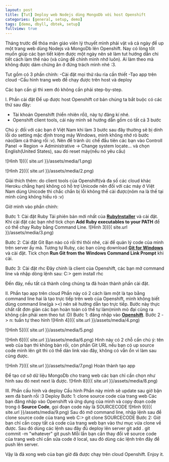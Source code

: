 ```yaml
---
layout: post
title: [Tut] Deploy web Nodejs dùng MongoDb với host Openshift
categories: [general, setup, demo]
tags: [demo, dbyll, dbtek, setup]
fullview: true
---
```


Tháng trước để thỏa mãn giáo viên lý thuyết mình phải vật vã cả ngày để up một trang web dùng Nodejs và MongoDb lên Openshift. Nay có lòng tốt muốn giúp các bạn tiết kiệm được một ngày nên sẽ làm tut hướng dẫn chi tiết cách làm thế nào (và cũng để chính mình nhớ luôn). Ai làm theo mà không được dám chừng ăn ở đừng trách mình nhé :3.

Tut gồm có 3 phần chính: 
-Cài đặt mọi thứ râu ria cần thiết 
-Tạo app trên cloud 
-Cấu hình trang web để chạy được trên host và deploy

Các bạn cần gì thì xem đó không cần phải step-by-step.

I. Phần cài đặt
Để up được host Openshift cơ bản chúng ta bắt buộc có các thứ sau đây:
+ Tài khoản Openshift (hiển nhiên rồi), này tự đăng kí nhé.
+ Openshift client tools, cái này mình sẽ hướng dẫn gồm có tất cả 3 bước

Chú ý: đối với các bạn ở Việt Nam khi làm 3 bước sau đây thường sẽ bị dính lỗi do setting mặc định trong máy Windows, mình không nhớ rỏ bước nào(làm cả tháng rồi :v). Nên để tránh ức chế đầu tiên các bạn vào Controll Panel -> Region -> Administrative -> Change system locate... và chọn English(United States), sau đó reset máy(nếu nó yêu cầu)

![Hình 1]({{ site.url }}/assets/media/1.png)

![Hình 2]({{ site.url }}/assets/media/2.png)

Giải thích thêm: do client tools của Openshift(và đa số các cloud khác Heroku chẳng hạn) không có hỗ trợ Unicode nên đối với các máy ở Việt Nam dùng Unicode thì chắc chắn bị lỗi không thể cài được(nôm na là thế tại mình cũng không hiểu rỏ :v) 

Giờ mình vào phần chính:

Bước 1: Cài đặt Ruby
Tải phiên bản mới nhất của <a class="btn btn-default" href="http://rubyinstaller.org/">**RubyInstaller**</a> và cài đặt. 
Khi cài đặt các bạn nhớ tick chọn **Add Ruby executables to your PATH** để có thể chạy Ruby bằng Command Line.
![Hình 3]({{ site.url }}/assets/media/3.png)

Bước 2: Cài đặt Git
Bạn nào có rồi thì thôi nhé, cài để quản lý code của mình trên server ấy mà.
Tương tự Ruby, các bạn cũng download <a class="btn btn-default" href="http://msysgit.github.io/">**Git for Windows**</a> và cài đặt.
Tick chọn **Run Git from the Windows Command Link Prompt** khi cài.

Bước 3: Cài đặt rhc
Đây chính là client của Openshift, các bạn mở command line và nhập dòng lệnh sau:
C:\> gem install rhc

Đến đây, nếu tất cả thành công chúng ta đã hoàn thành phần cài đặt. 

II. Phần tạo app trên cloud
Phần này có 2 cách làm một là tạo bằng command line hai là tạo trực tiếp trên web của Openshift, mình không biết dùng command line(gà ><) nên sẽ hướng dẫn tạo trực tiếp.
Bước này thực chất rất đơn giản các bạn hoàn toàn có thể tự làm(mình mò đại cũng ra không cần phải xem theo tut :D)
Bước 1: đăng nhập vào <a class="btn btn-default" href="http://msysgit.github.io/">**Openshift**</a>.
Bước 2 -> n: tuần tự theo hình
![Hình 4]({{ site.url }}/assets/media/4.png)

![Hình 5]({{ site.url }}/assets/media/5.png)

![Hình 6]({{ site.url }}/assets/media/6.png)
Hình này có 2 chỗ cần chú ý: tên web của bạn thì không bàn rồi, còn phần Git URL nếu bạn có up source code mình lên git thì có thể dán link vào đây, không có vẫn ổn vì làm sau cũng được.  

![Hình 7]({{ site.url }}/assets/media/7.png)
Hoàn thành tạo app

Để tạo cơ sở dữ liệu MongoDb cho trang web các bạn chỉ cần chọn như hình sau đó next next là được.
![Hình 8]({{ site.url }}/assets/media/8.png)

III. Phần cấu hình và deploy
Cấu hình
Phần này mình sẽ update sau giờ bận xem đá banh rồi :3
Deploy
Bước 1: clone source code của trang web
Các bạn đăng nhập vào Openshift và ứng dụng của mình và copy đoạn code trong ô **Source Code**, gọi đoạn code này là SOURCECODE
![Hình 9]({{ site.url }}/assets/media/9.png)
Sau đó mở command line, nhập lệnh sau để clone source code của trang web
C:\> git clone SOURCECODE
Bước 2: 
Giờ bạn chỉ cần copy tất cả code của trang web bạn vào thư mục vừa clone về được. Sau đó dùng các lệnh sau đây đủ deploy lên server
git add .
git commit -m "whatever"
git push
Mỗi lần bạn cần thay đổi về source code của trang web chỉ cần sửa code ở local, sau đó dùng các lệnh trên đây để push lên server.

Vậy là đã xong web của bạn giờ đã được chạy trên cloud Openshift.
Enjoy it.